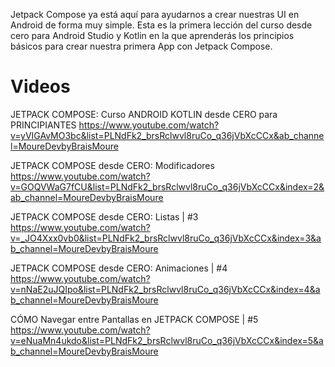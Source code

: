 Jetpack Compose ya está aquí para ayudarnos a crear nuestras UI en Android de forma muy simple. Esta es la primera lección del curso desde cero para Android Studio y Kotlin en la que aprenderás los principios básicos para crear nuestra primera App con Jetpack Compose.

# Videos
JETPACK COMPOSE: Curso ANDROID KOTLIN desde CERO para PRINCIPIANTES
https://www.youtube.com/watch?v=yVIGAvMO3bc&list=PLNdFk2_brsRclwvl8ruCo_q36jVbXcCCx&ab_channel=MoureDevbyBraisMoure

JETPACK COMPOSE desde CERO: Modificadores
https://www.youtube.com/watch?v=GOQVWaG7fCU&list=PLNdFk2_brsRclwvl8ruCo_q36jVbXcCCx&index=2&ab_channel=MoureDevbyBraisMoure

JETPACK COMPOSE desde CERO: Listas | #3
https://www.youtube.com/watch?v=_JO4Xxx0vb0&list=PLNdFk2_brsRclwvl8ruCo_q36jVbXcCCx&index=3&ab_channel=MoureDevbyBraisMoure

JETPACK COMPOSE desde CERO: Animaciones | #4
https://www.youtube.com/watch?v=nNaE2uJQIpo&list=PLNdFk2_brsRclwvl8ruCo_q36jVbXcCCx&index=4&ab_channel=MoureDevbyBraisMoure

CÓMO Navegar entre Pantallas en JETPACK COMPOSE | #5
https://www.youtube.com/watch?v=eNuaMn4ukdo&list=PLNdFk2_brsRclwvl8ruCo_q36jVbXcCCx&index=5&ab_channel=MoureDevbyBraisMoure

